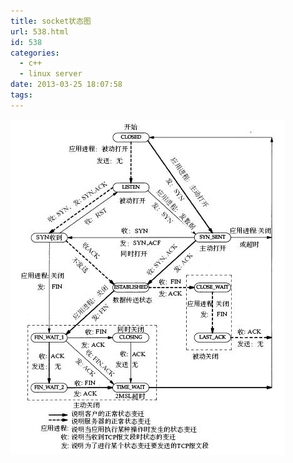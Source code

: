 ```yaml
---
title: socket状态图
url: 538.html
id: 538
categories:
  - c++
  - linux server
date: 2013-03-25 18:07:58
tags:
---
```


[![](/uploads/2013/03/f35ea0099975c9376b60fb0f.jpg "f35ea0099975c9376b60fb0f")](http://www.humen1.net/?attachment_id=539)